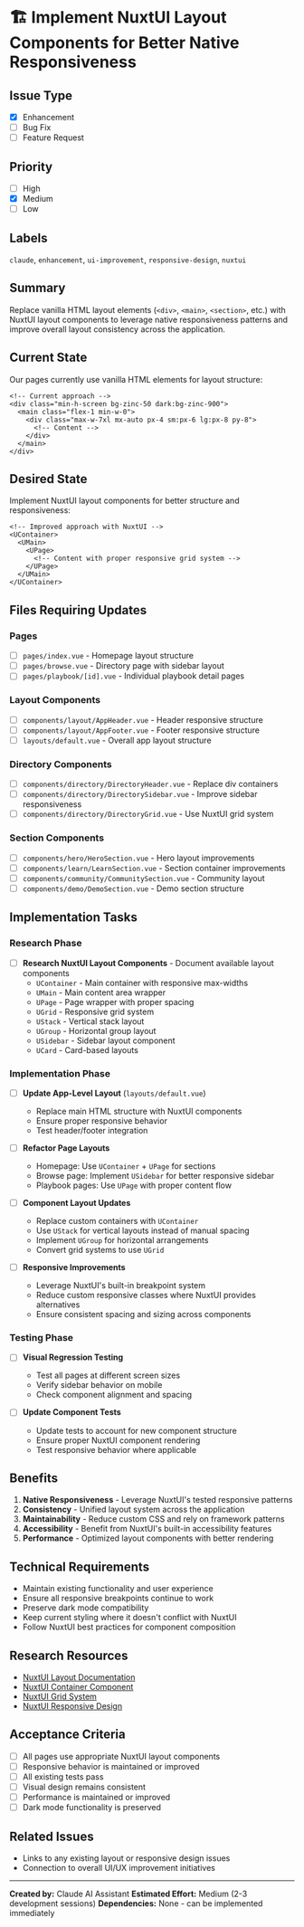 # 🏗️ Implement NuxtUI Layout Components for Better Native Responsiveness

## Issue Type

- [x] Enhancement
- [ ] Bug Fix
- [ ] Feature Request

## Priority

- [ ] High
- [x] Medium
- [ ] Low

## Labels

`claude`, `enhancement`, `ui-improvement`, `responsive-design`, `nuxtui`

## Summary

Replace vanilla HTML layout elements (`<div>`, `<main>`, `<section>`, etc.) with NuxtUI layout components to leverage native responsiveness patterns and improve overall layout consistency across the application.

## Current State

Our pages currently use vanilla HTML elements for layout structure:

```vue
<!-- Current approach -->
<div class="min-h-screen bg-zinc-50 dark:bg-zinc-900">
  <main class="flex-1 min-w-0">
    <div class="max-w-7xl mx-auto px-4 sm:px-6 lg:px-8 py-8">
      <!-- Content -->
    </div>
  </main>
</div>
```

## Desired State

Implement NuxtUI layout components for better structure and responsiveness:

```vue
<!-- Improved approach with NuxtUI -->
<UContainer>
  <UMain>
    <UPage>
      <!-- Content with proper responsive grid system -->
    </UPage>
  </UMain>
</UContainer>
```

## Files Requiring Updates

### Pages

- [ ] `pages/index.vue` - Homepage layout structure
- [ ] `pages/browse.vue` - Directory page with sidebar layout
- [ ] `pages/playbook/[id].vue` - Individual playbook detail pages

### Layout Components

- [ ] `components/layout/AppHeader.vue` - Header responsive structure
- [ ] `components/layout/AppFooter.vue` - Footer responsive structure
- [ ] `layouts/default.vue` - Overall app layout structure

### Directory Components

- [ ] `components/directory/DirectoryHeader.vue` - Replace div containers
- [ ] `components/directory/DirectorySidebar.vue` - Improve sidebar responsiveness
- [ ] `components/directory/DirectoryGrid.vue` - Use NuxtUI grid system

### Section Components

- [ ] `components/hero/HeroSection.vue` - Hero layout improvements
- [ ] `components/learn/LearnSection.vue` - Section container improvements
- [ ] `components/community/CommunitySection.vue` - Community layout
- [ ] `components/demo/DemoSection.vue` - Demo section structure

## Implementation Tasks

### Research Phase

- [ ] **Research NuxtUI Layout Components** - Document available layout components
  - `UContainer` - Main container with responsive max-widths
  - `UMain` - Main content area wrapper
  - `UPage` - Page wrapper with proper spacing
  - `UGrid` - Responsive grid system
  - `UStack` - Vertical stack layout
  - `UGroup` - Horizontal group layout
  - `USidebar` - Sidebar layout component
  - `UCard` - Card-based layouts

### Implementation Phase

- [ ] **Update App-Level Layout** (`layouts/default.vue`)

  - Replace main HTML structure with NuxtUI components
  - Ensure proper responsive behavior
  - Test header/footer integration

- [ ] **Refactor Page Layouts**

  - Homepage: Use `UContainer` + `UPage` for sections
  - Browse page: Implement `USidebar` for better responsive sidebar
  - Playbook pages: Use `UPage` with proper content flow

- [ ] **Component Layout Updates**

  - Replace custom containers with `UContainer`
  - Use `UStack` for vertical layouts instead of manual spacing
  - Implement `UGroup` for horizontal arrangements
  - Convert grid systems to use `UGrid`

- [ ] **Responsive Improvements**
  - Leverage NuxtUI's built-in breakpoint system
  - Reduce custom responsive classes where NuxtUI provides alternatives
  - Ensure consistent spacing and sizing across components

### Testing Phase

- [ ] **Visual Regression Testing**

  - Test all pages at different screen sizes
  - Verify sidebar behavior on mobile
  - Check component alignment and spacing

- [ ] **Update Component Tests**
  - Update tests to account for new component structure
  - Ensure proper NuxtUI component rendering
  - Test responsive behavior where applicable

## Benefits

1. **Native Responsiveness** - Leverage NuxtUI's tested responsive patterns
2. **Consistency** - Unified layout system across the application
3. **Maintainability** - Reduce custom CSS and rely on framework patterns
4. **Accessibility** - Benefit from NuxtUI's built-in accessibility features
5. **Performance** - Optimized layout components with better rendering

## Technical Requirements

- Maintain existing functionality and user experience
- Ensure all responsive breakpoints continue to work
- Preserve dark mode compatibility
- Keep current styling where it doesn't conflict with NuxtUI
- Follow NuxtUI best practices for component composition

## Research Resources

- [NuxtUI Layout Documentation](https://ui.nuxt.com/components/layout)
- [NuxtUI Container Component](https://ui.nuxt.com/components/container)
- [NuxtUI Grid System](https://ui.nuxt.com/components/grid)
- [NuxtUI Responsive Design](https://ui.nuxt.com/getting-started/theming#responsive-design)

## Acceptance Criteria

- [ ] All pages use appropriate NuxtUI layout components
- [ ] Responsive behavior is maintained or improved
- [ ] All existing tests pass
- [ ] Visual design remains consistent
- [ ] Performance is maintained or improved
- [ ] Dark mode functionality is preserved

## Related Issues

- Links to any existing layout or responsive design issues
- Connection to overall UI/UX improvement initiatives

---

**Created by:** Claude AI Assistant
**Estimated Effort:** Medium (2-3 development sessions)
**Dependencies:** None - can be implemented immediately

